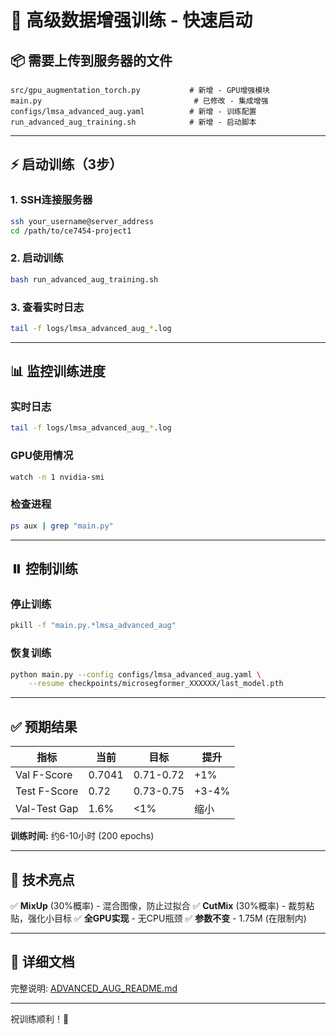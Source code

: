 # 🚀 高级数据增强训练 - 快速启动

## 📦 需要上传到服务器的文件

```
src/gpu_augmentation_torch.py           # 新增 - GPU增强模块
main.py                                  # 已修改 - 集成增强
configs/lmsa_advanced_aug.yaml          # 新增 - 训练配置
run_advanced_aug_training.sh            # 新增 - 启动脚本
```

---

## ⚡ 启动训练（3步）

### 1. SSH连接服务器
```bash
ssh your_username@server_address
cd /path/to/ce7454-project1
```

### 2. 启动训练
```bash
bash run_advanced_aug_training.sh
```

### 3. 查看实时日志
```bash
tail -f logs/lmsa_advanced_aug_*.log
```

---

## 📊 监控训练进度

### 实时日志
```bash
tail -f logs/lmsa_advanced_aug_*.log
```

### GPU使用情况
```bash
watch -n 1 nvidia-smi
```

### 检查进程
```bash
ps aux | grep "main.py"
```

---

## ⏸️ 控制训练

### 停止训练
```bash
pkill -f "main.py.*lmsa_advanced_aug"
```

### 恢复训练
```bash
python main.py --config configs/lmsa_advanced_aug.yaml \
    --resume checkpoints/microsegformer_XXXXXX/last_model.pth
```

---

## ✅ 预期结果

| 指标 | 当前 | 目标 | 提升 |
|------|------|------|------|
| Val F-Score | 0.7041 | 0.71-0.72 | +1% |
| Test F-Score | 0.72 | 0.73-0.75 | +3-4% |
| Val-Test Gap | 1.6% | <1% | 缩小 |

**训练时间:** 约6-10小时 (200 epochs)

---

## 🎯 技术亮点

✅ **MixUp** (30%概率) - 混合图像，防止过拟合
✅ **CutMix** (30%概率) - 裁剪粘贴，强化小目标
✅ **全GPU实现** - 无CPU瓶颈
✅ **参数不变** - 1.75M (在限制内)

---

## 📖 详细文档

完整说明: [ADVANCED_AUG_README.md](ADVANCED_AUG_README.md)

---

祝训练顺利！🎉

